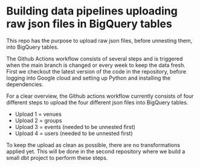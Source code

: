 # Building data pipelines uploading raw json files in BigQuery tables

This repo has the purpose to upload raw json files, before unnesting them, into BigQuery tables.

The Github Actions workflow consists of several steps and is triggered when the main branch is changed or every week to keep the data fresh.
First we checkout the latest version of the code in the repository, before logging into Google cloud and setting up Python and installing the dependencies.

For a clear overview, the Github actions workflow currently consists of four different steps to upload the four different json files into BigQuery tables.
- Upload 1 = venues
- Upload 2 = groups
- Upload 3 = events (needed to be unnested first)
- Upload 4 = users (needed to be unnested first)

To keep the upload as clean as possible, there are no transformations applied yet. This will be done in the second repository where we build a small dbt project to perform these steps.

